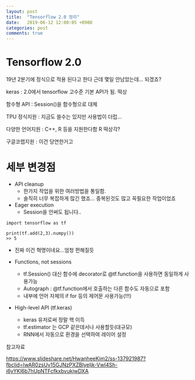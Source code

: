 ```yaml
---
layout: post
title:  "Tensorflow 2.0 정리"
date:   2019-06-12 12:00:05 +0900
categories: post
comments: true
---
```




# Tensorflow 2.0 

19년 2분기에 정식으로 적용 된다고 한다
근데 몇일 안남았는데... 되겠죠?

keras : 2.0에서 tensorflow 고수준 기본 API가 됨. 떡상

함수형 API : Session()을 함수형으로 대체

TPU 정식지원 : 지금도 쓸수는 있지만 사용법이 더럽...

다양한 언어지원 : C++, R 등을 지원한다함 R 떡상각?

구글코랩지원 : 이건 당연한거고

# 세부 변경점
- API cleanup
  - 한가지 작업을 위한 여러방법을 통일함.
  - 솔직히 너무 복잡하게 많긴 했죠... 중복된것도 많고 꼭필요한 작업이었죠
- Eager execution
  - Session을 안써도 됩니다.. 

```
import tensorflow as tf

print(tf.add(2,3).numpy())
>> 5
```
  - 진짜 이건 혁명이네요...엄청 편해질듯

- Functions, not sessions
  - tf.Session() 대신 함수에 decorator로 @tf.function을 사용하면 동일하게 사용가능
  - Autograph : @tf.function에서 호출하는 다른 함수도 자동으로 포함
  - 내부에 언어 자체의 if for 등의 제어문 사용가능(!!!)
- High-level API (tf.keras)
  - keras 유저로써 정말 핵 이득
  - tf.estimator 는 GCP 같은데서나 사용할듯(대규모)
  - RNN에서 자동으로 환경을 선택하여 레이어 설정



참고자료

https://www.slideshare.net/HwanheeKim2/ss-137921987?fbclid=IwAR0zsUv15GJNzPXZBlyeIjk-VwI4Sh-i6yYKl6b7hUpNTFcfkxbvukjwDXA
